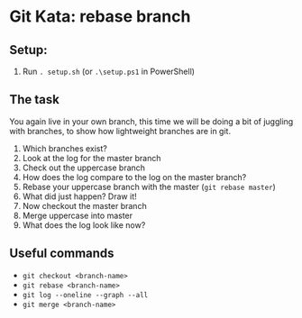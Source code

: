# Git Kata: rebase branch

## Setup:
1. Run `. setup.sh` (or `.\setup.ps1` in PowerShell)


## The task
You again live in your own branch, this time we will be doing a bit of juggling with branches, to show how lightweight branches are in git.

1. Which branches exist?
1. Look at the log for the master branch
1. Check out the uppercase branch
1. How does the log compare to the log on the master branch?
1. Rebase your uppercase branch with the master (`git rebase master`)
1. What did just happen? Draw it!
1. Now checkout the master branch
1. Merge uppercase into master
1. What does the log look like now?

## Useful commands
- `git checkout <branch-name>`
- `git rebase <branch-name>`
- `git log --oneline --graph --all`
- `git merge <branch-name>`
